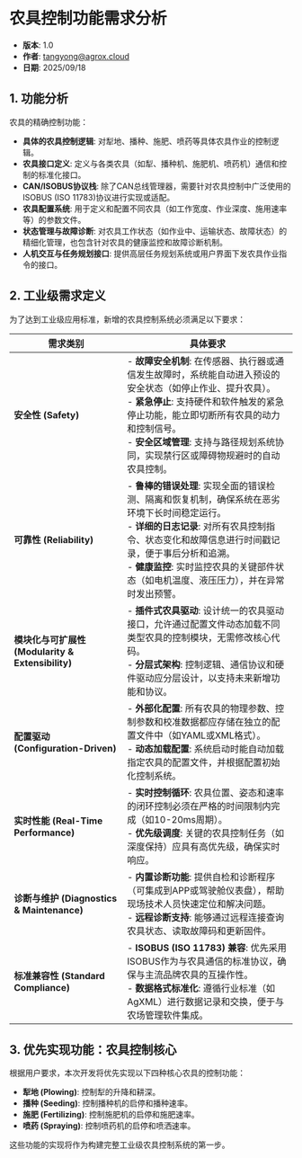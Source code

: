 # 农具控制功能需求分析

- **版本**: 1.0
- **作者**: [tangyong@agrox.cloud](mailto:tangyong@agrox.cloud)
- **日期**: 2025/09/18 

## 1. 功能分析

农具的精确控制功能：

- **具体的农具控制逻辑**: 对犁地、播种、施肥、喷药等具体农具作业的控制逻辑。
- **农具接口定义**: 定义与各类农具（如犁、播种机、施肥机、喷药机）通信和控制的标准化接口。
- **CAN/ISOBUS协议栈**: 除了CAN总线管理器，需要针对农具控制中广泛使用的ISOBUS (ISO 11783)协议进行实现或适配。
- **农具配置系统**: 用于定义和配置不同农具（如工作宽度、作业深度、施用速率等）的参数文件。
- **状态管理与故障诊断**: 对农具工作状态（如作业中、运输状态、故障状态）的精细化管理，也包含针对农具的健康监控和故障诊断机制。
- **人机交互与任务规划接口**: 提供高层任务规划系统或用户界面下发农具作业指令的接口。

## 2. 工业级需求定义

为了达到工业级应用标准，新增的农具控制系统必须满足以下要求：

| 需求类别                                      | 具体要求                                                                                                                                                            |
| ----------------------------------------- | --------------------------------------------------------------------------------------------------------------------------------------------------------------- |
| **安全性 (Safety)**                          | - **故障安全机制**: 在传感器、执行器或通信发生故障时，系统能自动进入预设的安全状态（如停止作业、提升农具）。<br>- **紧急停止**: 支持硬件和软件触发的紧急停止功能，能立即切断所有农具的动力和控制信号。<br>- **安全区域管理**: 支持与路径规划系统协同，实现禁行区或障碍物规避时的自动农具控制。 |
| **可靠性 (Reliability)**                     | - **鲁棒的错误处理**: 实现全面的错误检测、隔离和恢复机制，确保系统在恶劣环境下长时间稳定运行。<br>- **详细的日志记录**: 对所有农具控制指令、状态变化和故障信息进行时间戳记录，便于事后分析和追溯。<br>- **健康监控**: 实时监控农具的关键部件状态（如电机温度、液压压力），并在异常时发出预警。 |
| **模块化与可扩展性 (Modularity & Extensibility)** | - **插件式农具驱动**: 设计统一的农具驱动接口，允许通过配置文件动态加载不同类型农具的控制模块，无需修改核心代码。<br>- **分层式架构**: 控制逻辑、通信协议和硬件驱动应分层设计，以支持未来新增功能和协议。                                                  |
| **配置驱动 (Configuration-Driven)**           | - **外部化配置**: 所有农具的物理参数、控制参数和校准数据都应存储在独立的配置文件中（如YAML或XML格式）。<br>- **动态加载配置**: 系统启动时能自动加载指定农具的配置文件，并根据配置初始化控制系统。                                                  |
| **实时性能 (Real-Time Performance)**          | - **实时控制循环**: 农具位置、姿态和速率的闭环控制必须在严格的时间限制内完成（如10-20ms周期）。<br>- **优先级调度**: 关键的农具控制任务（如深度保持）应具有高优先级，确保实时响应。                                                         |
| **诊断与维护 (Diagnostics & Maintenance)**     | - **内置诊断功能**: 提供自检和诊断程序（可集成到APP或驾驶舱仪表盘），帮助现场技术人员快速定位和解决问题。<br>- **远程诊断支持**: 能够通过远程连接查询农具状态、读取故障码和更新固件。                                                          |
| **标准兼容性 (Standard Compliance)**           | - **ISOBUS (ISO 11783) 兼容**: 优先采用ISOBUS作为与农具通信的标准协议，确保与主流品牌农具的互操作性。<br>- **数据格式标准化**: 遵循行业标准（如AgXML）进行数据记录和交换，便于与农场管理软件集成。                                      |

## 3. 优先实现功能：农具控制核心

根据用户要求，本次开发将优先实现以下四种核心农具的控制功能：

- **犁地 (Plowing)**: 控制犁的升降和耕深。
- **播种 (Seeding)**: 控制播种机的启停和播种速率。
- **施肥 (Fertilizing)**: 控制施肥机的启停和施肥速率。
- **喷药 (Spraying)**: 控制喷药机的启停和喷洒速率。

这些功能的实现将作为构建完整工业级农具控制系统的第一步。
